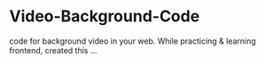 # Video-Background-Code
code for background video in your web. While practicing &amp; learning frontend, created this ...
